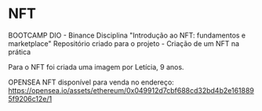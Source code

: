 # NFT
BOOTCAMP DIO - Binance
Disciplina "Introdução ao NFT: fundamentos e marketplace"
Repositório criado para o projeto - Criação de um NFT na prática
 
Para o NFT foi criada uma imagem por Letícia, 9 anos.

OPENSEA
NFT disponível para venda no endereço:
https://opensea.io/assets/ethereum/0x049912d7cbf688cd32bd4b2e1618895f9206c12e/1
